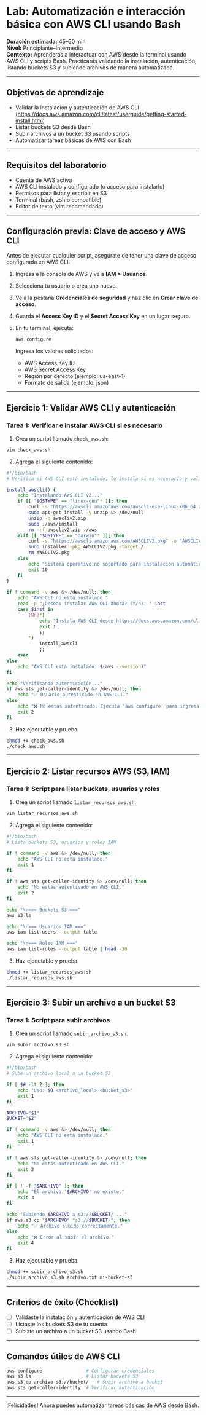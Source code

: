 # Lab: Automatización e interacción básica con AWS CLI usando Bash

**Duración estimada:** 45–60 min  
**Nivel:** Principiante–Intermedio  
**Contexto:** Aprenderás a interactuar con AWS desde la terminal usando AWS CLI y scripts Bash. Practicarás validando la instalación, autenticación, listando buckets S3 y subiendo archivos de manera automatizada.

---

## Objetivos de aprendizaje

- Validar la instalación y autenticación de AWS CLI (https://docs.aws.amazon.com/cli/latest/userguide/getting-started-install.html)
- Listar buckets S3 desde Bash
- Subir archivos a un bucket S3 usando scripts
- Automatizar tareas básicas de AWS con Bash

---

## Requisitos del laboratorio

- Cuenta de AWS activa
- AWS CLI instalado y configurado (o acceso para instalarlo)
- Permisos para listar y escribir en S3
- Terminal (bash, zsh o compatible)
- Editor de texto (vim recomendado)

---

## Configuración previa: Clave de acceso y AWS CLI

Antes de ejecutar cualquier script, asegúrate de tener una clave de acceso configurada en AWS CLI:

1. Ingresa a la consola de AWS y ve a **IAM > Usuarios**.
2. Selecciona tu usuario o crea uno nuevo.
3. Ve a la pestaña **Credenciales de seguridad** y haz clic en **Crear clave de acceso**.
4. Guarda el **Access Key ID** y el **Secret Access Key** en un lugar seguro.
5. En tu terminal, ejecuta:

   ```bash
   aws configure
   ```

   Ingresa los valores solicitados:
   - AWS Access Key ID
   - AWS Secret Access Key
   - Región por defecto (ejemplo: us-east-1)
   - Formato de salida (ejemplo: json)

---

## Ejercicio 1: Validar AWS CLI y autenticación

### Tarea 1: Verificar e instalar AWS CLI si es necesario

1. Crea un script llamado `check_aws.sh`:

```bash
vim check_aws.sh
```

2. Agrega el siguiente contenido:

```bash
#!/bin/bash
# Verifica si AWS CLI está instalado, lo instala si es necesario y valida autenticación

install_awscli() {
    echo "Instalando AWS CLI v2..."
    if [[ "$OSTYPE" == "linux-gnu"* ]]; then
        curl -s "https://awscli.amazonaws.com/awscli-exe-linux-x86_64.zip" -o "awscliv2.zip"
        sudo apt-get install -y unzip &> /dev/null
        unzip -q awscliv2.zip
        sudo ./aws/install
        rm -rf awscliv2.zip ./aws
    elif [[ "$OSTYPE" == "darwin"* ]]; then
        curl -s "https://awscli.amazonaws.com/AWSCLIV2.pkg" -o "AWSCLIV2.pkg"
        sudo installer -pkg AWSCLIV2.pkg -target /
        rm AWSCLIV2.pkg
    else
        echo "Sistema operativo no soportado para instalación automática. Instala AWS CLI manualmente."
        exit 10
    fi
}

if ! command -v aws &> /dev/null; then
    echo "AWS CLI no está instalado."
    read -p "¿Deseas instalar AWS CLI ahora? (Y/n): " inst
    case $inst in
        [Nn]*)
            echo "Instala AWS CLI desde https://docs.aws.amazon.com/cli/latest/userguide/getting-started-install.html"
            exit 1
            ;;
        *)
            install_awscli
            ;;
    esac
else
    echo "AWS CLI está instalado: $(aws --version)"
fi

echo "Verificando autenticación..."
if aws sts get-caller-identity &> /dev/null; then
    echo "✅ Usuario autenticado en AWS CLI."
else
    echo "❌ No estás autenticado. Ejecuta 'aws configure' para ingresar tus credenciales."
    exit 2
fi
```

3. Haz ejecutable y prueba:

```bash
chmod +x check_aws.sh
./check_aws.sh
```

---

## Ejercicio 2: Listar recursos AWS (S3, IAM)

### Tarea 1: Script para listar buckets, usuarios y roles

1. Crea un script llamado `listar_recursos_aws.sh`:

```bash
vim listar_recursos_aws.sh
```

2. Agrega el siguiente contenido:

```bash
#!/bin/bash
# Lista buckets S3, usuarios y roles IAM

if ! command -v aws &> /dev/null; then
    echo "AWS CLI no está instalado."
    exit 1
fi

if ! aws sts get-caller-identity &> /dev/null; then
    echo "No estás autenticado en AWS CLI."
    exit 2
fi

echo "\n=== Buckets S3 ==="
aws s3 ls

echo "\n=== Usuarios IAM ==="
aws iam list-users --output table

echo "\n=== Roles IAM ==="
aws iam list-roles --output table | head -30
```

3. Haz ejecutable y prueba:

```bash
chmod +x listar_recursos_aws.sh
./listar_recursos_aws.sh
```

---

## Ejercicio 3: Subir un archivo a un bucket S3

### Tarea 1: Script para subir archivos

1. Crea un script llamado `subir_archivo_s3.sh`:

```bash
vim subir_archivo_s3.sh
```

2. Agrega el siguiente contenido:

```bash
#!/bin/bash
# Sube un archivo local a un bucket S3

if [ $# -lt 2 ]; then
    echo "Uso: $0 <archivo_local> <bucket_s3>"
    exit 1
fi

ARCHIVO="$1"
BUCKET="$2"

if ! command -v aws &> /dev/null; then
    echo "AWS CLI no está instalado."
    exit 1
fi

if ! aws sts get-caller-identity &> /dev/null; then
    echo "No estás autenticado en AWS CLI."
    exit 2
fi

if [ ! -f "$ARCHIVO" ]; then
    echo "El archivo '$ARCHIVO' no existe."
    exit 3
fi

echo "Subiendo $ARCHIVO a s3://$BUCKET/ ..."
if aws s3 cp "$ARCHIVO" "s3://$BUCKET/"; then
    echo "✅ Archivo subido correctamente."
else
    echo "❌ Error al subir el archivo."
    exit 4
fi
```

3. Haz ejecutable y prueba:

```bash
chmod +x subir_archivo_s3.sh
./subir_archivo_s3.sh archivo.txt mi-bucket-s3
```

---

## Criterios de éxito (Checklist)

- [ ] Validaste la instalación y autenticación de AWS CLI
- [ ] Listaste los buckets S3 de tu cuenta
- [ ] Subiste un archivo a un bucket S3 usando Bash

---

## Comandos útiles de AWS CLI

```bash
aws configure                # Configurar credenciales
aws s3 ls                    # Listar buckets S3
aws s3 cp archivo s3://bucket/   # Subir archivo a bucket
aws sts get-caller-identity  # Verificar autenticación
```

---

¡Felicidades! Ahora puedes automatizar tareas básicas de AWS desde Bash.
